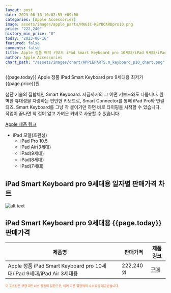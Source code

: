 ```yaml
---
layout: post
date: 2023-06-16 10:02:55 +09:00
categories: [Apple Accessories]
image: assets/images/apple_parts/MAGIC-KEYBOARDpro10.png
price: "222,240"
history_min_price: "0"
today: "2023-06-16"
featured: false
comments: false
title: Apple 정품 매직 키보드 iPad Smart Keyboard pro 10세대/iPad 9세대/iPad Air 3세대용
author: Apple Accessories
chart_path: "/assets/images/chart/APPLEPARTS.m_keyboard_p10_chart.png"
---
```


{{page.today}} Apple 정품 IPad Smart Keyboard pro 9세대용 최저가 {{page.price}}원

첨단 기술의 집합체인 Smart Keyboard. 지금까지의 그 어떤 키보드와도 다릅니다. 완벽한 휴대성을 자랑하는 편안한 키보드로, Smart Connector를 통해 iPad Pro와 연결되죠. Smart Keyboard를 그냥 착 붙이기만 하면 바로 타이핑을 시작할 수 있습니다. 작업이 끝나면 착 접어 얇고 가벼운 커버로 사용할 수 있습니다.

<a href='https://www.apple.com/kr/shop/product/MX3L2KH/A/ipad9%EC%84%B8%EB%8C%80%EC%9A%A9-smart-keyboard-%ED%95%9C%EA%B5%AD%EC%96%B4' target='_blank'>Apple 제품 링크</a>

- iPad 모델(호환성)
  - iPad Pro 10.5
  - iPad Air(3세대)
  - iPad(9세대)
  - iPad(8세대)
  - iPad(7세대)

## iPad Smart Keyboard pro 9세대용 일자별 판매가격 차트
![alt text]({{page.chart_path}} "iPad Smart Keyboard pro 9세대용 판매가격 차트")

## iPad Smart Keyboard pro 9세대용 {{page.today}} 판매가격
<main>
<table id="rwd-table-large">
  <thead>
    <tr>
      <th>제품명</th>
      <th></th>
      <th>판매가격</th>
      <th>제품링크</th>
    </tr>
  </thead>
  <tbody><tr>
        <td>Apple 정품 iPad Smart Keyboard pro 10세대/iPad 9세대/iPad Air 3세대용</td>
        <td></td>
        <td>222,240원</td>
        <td><a href='https://link.coupang.com/a/SG81s' target='_blank'>구매</a></td>
        </tr></tbody>
</table>

</main>
<div style="color:#e56a2c;font-size: 0.7em;" >
이 포스팅은 쿠팡 파트너스 활동의 일환으로, 이에 따른 일정액의 수수료를 제공받습니다.
</div>
